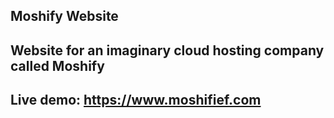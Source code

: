 ## Moshify Website ##
## Website for an imaginary cloud hosting company called Moshify
## Live demo: https://www.moshifief.com
